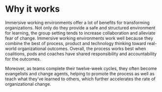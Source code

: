 # Why it works

Immersive working environments offer a lot of benefits for transforming organizations. Not only do they provide a safe and structured environment for learning, the group setting tends to increase collaboration and alleviate fear of change. Immersive working environments work well because they combine the best of process, product and technology thinking toward real-world organizational outcomes. Overall, the process works best when coalitions, pods and coaches have shared responsibility and accountability for the outcomes.

Moreover, as teams complete their twelve-week cycles, they often become evangelists and change agents, helping to promote the process as well as teach what they’ve learned to others, which further accelerates the rate of organizational change.

